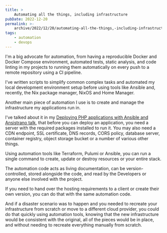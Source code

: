 ```yaml
---
title: >
    Automating all the things, including infrastructure
pubDate: 2022-12-20
permalink: >-
    archive/2022/12/20/automating-all-the-things,-including-infrastructure
tags:
    - automation
    - devops
---
```


I'm a big advocate for automation, from having a reproducible Docker and Docker Compose environment, automated tests, static analysis, and code linting in my projects to running them automatically on every push to a remote repository using a CI pipeline.

I've written scripts to simplify common complex tasks and automated my local development environment setup before using tools like Ansible and, recently, the Nix package manager, NixOS and Home Manager.

Another main piece of automation I use is to create and manage the infrastructure my applications run in.

I've talked about it in my [Deploying PHP applications with Ansible and Ansistrano talk]({{site.url}}/talks/deploying-php-ansible-ansistrano), that before you can deploy an application, you need a server with the required packages installed to run it. You may also need a CDN endpoint, SSL certificate, DNS records, CORS policy, database server, container registry, object storage bucket or a number of various other things.

Using automation tools like Terraform, Pulumi or Ansible, you can run a single command to create, update or destroy resources or your entire stack.

The automation code acts as living documentation, can be version-controlled, stored alongside the code, and read by the Developers or anyone else involved with the project.

If you need to hand over the hosting requirements to a client or create their own version, you can do that with the same automation code.

And if a disaster scenario was to happen and you needed to recreate your infrastructure from scratch or move to a different cloud provider, you could do that quickly using automation tools, knowing that the new infrastructure would be consistent with the original, all of the pieces would be in place, and without needing to recreate everything manually from scratch.
